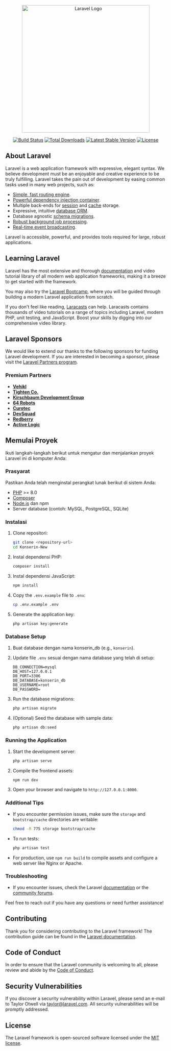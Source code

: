 <p align="center"><a href="https://laravel.com" target="_blank"><img src="https://raw.githubusercontent.com/laravel/art/master/logo-lockup/5%20SVG/2%20CMYK/1%20Full%20Color/laravel-logolockup-cmyk-red.svg" width="400" alt="Laravel Logo"></a></p>

<p align="center">
<a href="https://github.com/laravel/framework/actions"><img src="https://github.com/laravel/framework/workflows/tests/badge.svg" alt="Build Status"></a>
<a href="https://packagist.org/packages/laravel/framework"><img src="https://img.shields.io/packagist/dt/laravel/framework" alt="Total Downloads"></a>
<a href="https://packagist.org/packages/laravel/framework"><img src="https://img.shields.io/packagist/v/laravel/framework" alt="Latest Stable Version"></a>
<a href="https://packagist.org/packages/laravel/framework"><img src="https://img.shields.io/packagist/l/laravel/framework" alt="License"></a>
</p>

## About Laravel

Laravel is a web application framework with expressive, elegant syntax. We believe development must be an enjoyable and creative experience to be truly fulfilling. Laravel takes the pain out of development by easing common tasks used in many web projects, such as:

- [Simple, fast routing engine](https://laravel.com/docs/routing).
- [Powerful dependency injection container](https://laravel.com/docs/container).
- Multiple back-ends for [session](https://laravel.com/docs/session) and [cache](https://laravel.com/docs/cache) storage.
- Expressive, intuitive [database ORM](https://laravel.com/docs/eloquent).
- Database agnostic [schema migrations](https://laravel.com/docs/migrations).
- [Robust background job processing](https://laravel.com/docs/queues).
- [Real-time event broadcasting](https://laravel.com/docs/broadcasting).

Laravel is accessible, powerful, and provides tools required for large, robust applications.

## Learning Laravel

Laravel has the most extensive and thorough [documentation](https://laravel.com/docs) and video tutorial library of all modern web application frameworks, making it a breeze to get started with the framework.

You may also try the [Laravel Bootcamp](https://bootcamp.laravel.com), where you will be guided through building a modern Laravel application from scratch.

If you don't feel like reading, [Laracasts](https://laracasts.com) can help. Laracasts contains thousands of video tutorials on a range of topics including Laravel, modern PHP, unit testing, and JavaScript. Boost your skills by digging into our comprehensive video library.

## Laravel Sponsors

We would like to extend our thanks to the following sponsors for funding Laravel development. If you are interested in becoming a sponsor, please visit the [Laravel Partners program](https://partners.laravel.com).

### Premium Partners

- **[Vehikl](https://vehikl.com/)**
- **[Tighten Co.](https://tighten.co)**
- **[Kirschbaum Development Group](https://kirschbaumdevelopment.com)**
- **[64 Robots](https://64robots.com)**
- **[Curotec](https://www.curotec.com/services/technologies/laravel/)**
- **[DevSquad](https://devsquad.com/hire-laravel-developers)**
- **[Redberry](https://redberry.international/laravel-development/)**
- **[Active Logic](https://activelogic.com)**

## Memulai Proyek

Ikuti langkah-langkah berikut untuk mengatur dan menjalankan proyek Laravel ini di komputer Anda:

### Prasyarat

Pastikan Anda telah menginstal perangkat lunak berikut di sistem Anda:

- [PHP](https://www.php.net/) >= 8.0
- [Composer](https://getcomposer.org/)
- [Node.js](https://nodejs.org/) dan npm
- Server database (contoh: MySQL, PostgreSQL, SQLite)

### Instalasi

1. Clone repositori:
   ```bash
   git clone <repository-url>
   cd Konserin-New
   ```

2. Instal dependensi PHP:
   ```bash
   composer install
   ```

3. Instal dependensi JavaScript:
   ```bash
   npm install
   ```

4. Copy the `.env.example` file to `.env`:
   ```bash
   cp .env.example .env
   ```

5. Generate the application key:
   ```bash
   php artisan key:generate
   ```

### Database Setup

1. Buat database dengan nama konserin_db (e.g., `konserin`).

2. Update file `.env` sesuai dengan nama database yang telah di setup:
   ```env
   DB_CONNECTION=mysql
   DB_HOST=127.0.0.1
   DB_PORT=3306
   DB_DATABASE=konserin_db
   DB_USERNAME=root
   DB_PASSWORD=
   ```

3. Run the database migrations:
   ```bash
   php artisan migrate
   ```

4. (Optional) Seed the database with sample data:
   ```bash
   php artisan db:seed
   ```

### Running the Application

1. Start the development server:
   ```bash
   php artisan serve
   ```

2. Compile the frontend assets:
   ```bash
   npm run dev
   ```

3. Open your browser and navigate to `http://127.0.0.1:8000`.

### Additional Tips

- If you encounter permission issues, make sure the `storage` and `bootstrap/cache` directories are writable:
  ```bash
  chmod -R 775 storage bootstrap/cache
  ```

- To run tests:
  ```bash
  php artisan test
  ```

- For production, use `npm run build` to compile assets and configure a web server like Nginx or Apache.

### Troubleshooting

- If you encounter issues, check the Laravel [documentation](https://laravel.com/docs) or the [community forums](https://laracasts.com/discuss).

Feel free to reach out if you have any questions or need further assistance!

## Contributing

Thank you for considering contributing to the Laravel framework! The contribution guide can be found in the [Laravel documentation](https://laravel.com/docs/contributions).

## Code of Conduct

In order to ensure that the Laravel community is welcoming to all, please review and abide by the [Code of Conduct](https://laravel.com/docs/contributions#code-of-conduct).

## Security Vulnerabilities

If you discover a security vulnerability within Laravel, please send an e-mail to Taylor Otwell via [taylor@laravel.com](mailto:taylor@laravel.com). All security vulnerabilities will be promptly addressed.

## License

The Laravel framework is open-sourced software licensed under the [MIT license](https://opensource.org/licenses/MIT).
